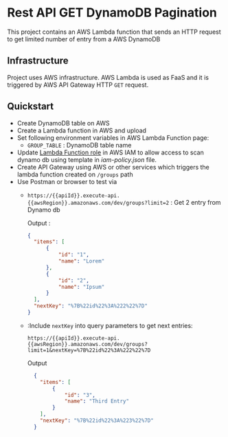 # Rest API GET DynamoDB Pagination

This project contains an AWS Lambda function that sends an HTTP request to get limited number of entry from a AWS DynamoDB

## Infrastructure
Project uses AWS infrastructure. AWS Lambda is used as FaaS and it is triggered by AWS API Gateway HTTP `GET` request.

## Quickstart
- Create DynamoDB table on AWS
- Create a Lambda function in AWS and upload
- Set following environment variables in AWS Lambda Function page: 
  - `GROUP_TABLE` : DynamoDB table name
- Update [Lambda Function role](https://docs.aws.amazon.com/lambda/latest/dg/lambda-intro-execution-role.html) in AWS IAM to allow access to scan dynamo db using template in *iam-policy.json* file.
- Create API Gateway using AWS or other services which triggers the lambda function created on `/groups` path
- Use Postman or browser to test via 
  - `https://{{apiId}}.execute-api.{{awsRegion}}.amazonaws.com/dev/groups?limit=2` : Get 2 entry from Dynamo db 
  
      Output : 
      ```json
      {
        "items": [
            {
                "id": "1",
                "name": "Lorem"
            },
            {
                "id": "2",
                "name": "Ipsum"
            }
        ],
        "nextKey": "%7B%22id%22%3A%222%22%7D"
      }
      ```
  - :Include `nextKey` into query parameters to get next entries: 
  
    `https://{{apiId}}.execute-api.{{awsRegion}}.amazonaws.com/dev/groups?limit=1&nextKey=%7B%22id%22%3A%222%22%7D`

    Output

    ```json
      {
        "items": [
            {
                "id": "3",
                "name": "Third Entry"
            }
        ],
        "nextKey": "%7B%22id%22%3A%223%22%7D"
      }
    ```
